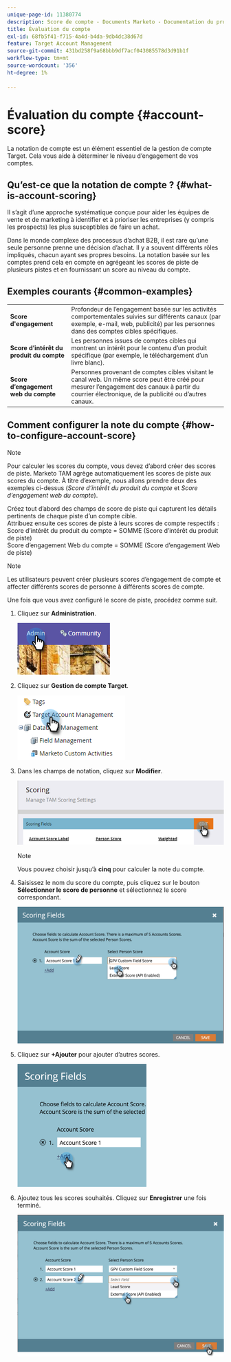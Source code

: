 ```yaml
---
unique-page-id: 11380774
description: Score de compte - Documents Marketo - Documentation du produit
title: Évaluation du compte
exl-id: 68fb5f41-f715-4a4d-b4da-9db4dc38d67d
feature: Target Account Management
source-git-commit: 431bd258f9a68bbb9df7acf043085578d3d91b1f
workflow-type: tm+mt
source-wordcount: '356'
ht-degree: 1%

---
```


# Évaluation du compte {#account-score}

La notation de compte est un élément essentiel de la gestion de compte Target. Cela vous aide à déterminer le niveau d’engagement de vos comptes.

## Qu’est-ce que la notation de compte ? {#what-is-account-scoring}

Il s’agit d’une approche systématique conçue pour aider les équipes de vente et de marketing à identifier et à prioriser les entreprises (y compris les prospects) les plus susceptibles de faire un achat.

Dans le monde complexe des processus d’achat B2B, il est rare qu’une seule personne prenne une décision d’achat. Il y a souvent différents rôles impliqués, chacun ayant ses propres besoins. La notation basée sur les comptes prend cela en compte en agrégeant les scores de piste de plusieurs pistes et en fournissant un score au niveau du compte.

## Exemples courants {#common-examples}

<table> 
 <tbody>
  <tr>
   <td><strong>Score d'engagement</strong></td> 
   <td>Profondeur de l’engagement basée sur les activités comportementales suivies sur différents canaux (par exemple, e-mail, web, publicité) par les personnes dans des comptes cibles spécifiques.</td>
  </tr>
  <tr>
   <td><strong>Score d’intérêt du produit du compte</strong></td>
   <td>Les personnes issues de comptes cibles qui montrent un intérêt pour le contenu d’un produit spécifique (par exemple, le téléchargement d’un livre blanc).</td> 
  </tr>
  <tr>
   <td><strong>Score d’engagement web du compte</strong></td>
   <td>Personnes provenant de comptes cibles visitant le canal web. Un même score peut être créé pour mesurer l’engagement des canaux à partir du courrier électronique, de la publicité ou d’autres canaux.</td> 
  </tr>
 </tbody>
</table>

## Comment configurer la note du compte {#how-to-configure-account-score}

>[!NOTE]
>
>Pour calculer les scores du compte, vous devez d’abord créer des scores de piste. Marketo TAM agrège automatiquement les scores de piste aux scores du compte. À titre d’exemple, nous allons prendre deux des exemples ci-dessus (_Score d’intérêt du produit du compte_ et _Score d’engagement web du compte_).
>
>Créez tout d’abord des champs de score de piste qui capturent les détails pertinents de chaque piste d’un compte cible.\
>Attribuez ensuite ces scores de piste à leurs scores de compte respectifs :\
>Score d’intérêt du produit du compte = SOMME (Score d’intérêt du produit de piste)\
>Score d’engagement Web du compte = SOMME (Score d’engagement Web de piste)

>[!NOTE]
>
>Les utilisateurs peuvent créer plusieurs scores d’engagement de compte et affecter différents scores de personne à différents scores de compte.

Une fois que vous avez configuré le score de piste, procédez comme suit.

1. Cliquez sur **Administration**.

   ![](assets/one-1.png)

1. Cliquez sur **Gestion de compte Target**.

   ![](assets/account-score-2.png)

1. Dans les champs de notation, cliquez sur **Modifier**.

   ![](assets/account-score-3.png)

   >[!NOTE]
   >
   >Vous pouvez choisir jusqu’à **cinq** pour calculer la note du compte.

1. Saisissez le nom du score du compte, puis cliquez sur le bouton **Sélectionner le score de personne** et sélectionnez le score correspondant.

   ![](assets/four.png)

1. Cliquez sur **+Ajouter** pour ajouter d’autres scores.

   ![](assets/five.png)

1. Ajoutez tous les scores souhaités. Cliquez sur **Enregistrer** une fois terminé.

   ![](assets/six.png)
